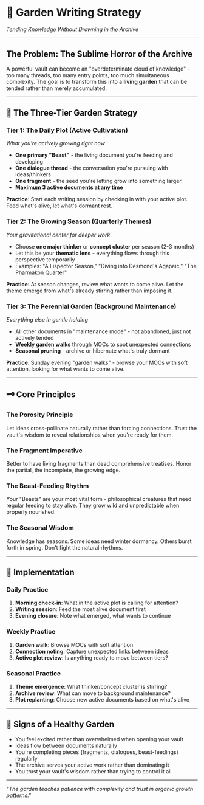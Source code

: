 # 🌱 Garden Writing Strategy
*Tending Knowledge Without Drowning in the Archive*

---

## The Problem: The Sublime Horror of the Archive

A powerful vault can become an "overdeterminate cloud of knowledge" - too many threads, too many entry points, too much simultaneous complexity. The goal is to transform this into a **living garden** that can be tended rather than merely accumulated.

---

## 🌱 The Three-Tier Garden Strategy

### **Tier 1: The Daily Plot (Active Cultivation)**
*What you're actively growing right now*

- **One primary "Beast"** - the living document you're feeding and developing
- **One dialogue thread** - the conversation you're pursuing with ideas/thinkers  
- **One fragment** - the seed you're letting grow into something larger
- **Maximum 3 active documents at any time**

**Practice**: Start each writing session by checking in with your active plot. Feed what's alive, let what's dormant rest.

### **Tier 2: The Growing Season (Quarterly Themes)**
*Your gravitational center for deeper work*

- Choose **one major thinker** or **concept cluster** per season (2-3 months)
- Let this be your **thematic lens** - everything flows through this perspective temporarily
- Examples: "A Lispector Season," "Diving into Desmond's Agapeic," "The Pharmakon Quarter"

**Practice**: At season changes, review what wants to come alive. Let the theme emerge from what's already stirring rather than imposing it.

### **Tier 3: The Perennial Garden (Background Maintenance)**
*Everything else in gentle holding*

- All other documents in "maintenance mode" - not abandoned, just not actively tended
- **Weekly garden walks** through MOCs to spot unexpected connections
- **Seasonal pruning** - archive or hibernate what's truly dormant

**Practice**: Sunday evening "garden walks" - browse your MOCs with soft attention, looking for what wants to come alive.

---

## 🗝️ Core Principles

### **The Porosity Principle**
Let ideas cross-pollinate naturally rather than forcing connections. Trust the vault's wisdom to reveal relationships when you're ready for them.

### **The Fragment Imperative** 
Better to have living fragments than dead comprehensive treatises. Honor the partial, the incomplete, the growing edge.

### **The Beast-Feeding Rhythm**
Your "Beasts" are your most vital form - philosophical creatures that need regular feeding to stay alive. They grow wild and unpredictable when properly nourished.

### **The Seasonal Wisdom**
Knowledge has seasons. Some ideas need winter dormancy. Others burst forth in spring. Don't fight the natural rhythms.

---

## 🎯 Implementation

### Daily Practice
1. **Morning check-in**: What in the active plot is calling for attention?
2. **Writing session**: Feed the most alive document first
3. **Evening closure**: Note what emerged, what wants to continue

### Weekly Practice  
1. **Garden walk**: Browse MOCs with soft attention
2. **Connection noting**: Capture unexpected links between ideas
3. **Active plot review**: Is anything ready to move between tiers?

### Seasonal Practice
1. **Theme emergence**: What thinker/concept cluster is stirring?
2. **Archive review**: What can move to background maintenance?
3. **Plot replanting**: Choose new active documents based on what's alive

---

## 🌿 Signs of a Healthy Garden

- You feel excited rather than overwhelmed when opening your vault
- Ideas flow between documents naturally
- You're completing pieces (fragments, dialogues, beast-feedings) regularly
- The archive serves your active work rather than dominating it
- You trust your vault's wisdom rather than trying to control it all

---

*"The garden teaches patience with complexity and trust in organic growth patterns."*